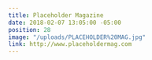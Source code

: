 ```yaml
---
title: Placeholder Magazine
date: 2018-02-07 13:05:00 -05:00
position: 28
image: "/uploads/PLACEHOLDER%20MAG.jpg"
link: http://www.placeholdermag.com
---
```


